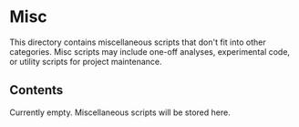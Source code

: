 # Misc

This directory contains miscellaneous scripts that don't fit into other categories.
Misc scripts may include one-off analyses, experimental code, or utility scripts for project maintenance.

## Contents

Currently empty. Miscellaneous scripts will be stored here.
